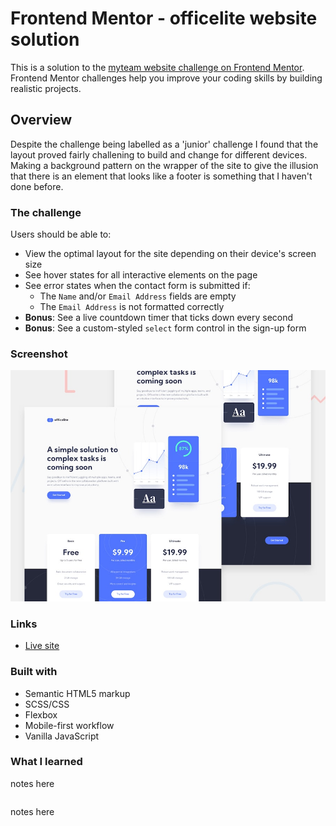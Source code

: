 # Frontend Mentor - officelite website solution

This is a solution to the [myteam website challenge on Frontend Mentor](https://elaborate-dragon-0e7077.netlify.app/). Frontend Mentor challenges help you improve your coding skills by building realistic projects. 

## Overview
Despite the challenge being labelled as a 'junior' challenge I found that the layout proved fairly challening to build and change for different devices. Making a background pattern on the wrapper of the site to give the illusion that there is an element that looks like a footer is something that I haven't done before.

### The challenge

Users should be able to:

- View the optimal layout for the site depending on their device's screen size
- See hover states for all interactive elements on the page
- See error states when the contact form is submitted if:
  - The `Name` and/or `Email Address` fields are empty
  - The `Email Address` is not formatted correctly
- **Bonus**: See a live countdown timer that ticks down every second
- **Bonus**: See a custom-styled `select` form control in the sign-up form


### Screenshot

![](https://github.com/bengera/officelite/blob/main/preview.jpg)

### Links

- [Live site](https://bengera.github.io/myteam/)

### Built with

- Semantic HTML5 markup
- SCSS/CSS
- Flexbox
- Mobile-first workflow
- Vanilla JavaScript


### What I learned
notes here

```css

```
notes here

```js


```